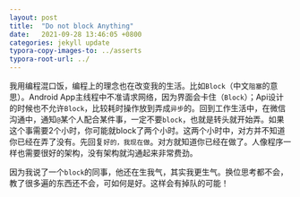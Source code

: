```yaml
---
layout: post
title:  "Do not block Anything"
date:   2021-09-28 13:46:05 +0800
categories: jekyll update
typora-copy-images-to: ../asserts
typora-root-url: ../
---
```


我用编程混口饭，编程上的理念也在改变我的生活。比如`Block`（中文`阻塞`的意思）。Android App主线程中不准请求网络，因为界面会卡住（`Block`）；Api设计的时候也不允许`Block`，比较耗时操作放到弄成`异步`的。回到工作生活中，在微信沟通中，通知`@`某个人配合某件事，一定不要`block`，也就是转头就开始弄。如果这个事需要2个小时，你可能就block了两个小时。这两个小时中，对方并不知道你已经在弄了没有。先回复`好的，我现在做`。对方就知道你已经在做了。人像程序一样也需要很好的架构，没有架构就沟通起来非常费劲。

因为我说了一个`block`的同事，他还在生我气，其实我更生气。换位思考都不会，教了很多遍的东西还不会，可如何是好。这样会有掉队的可能！



